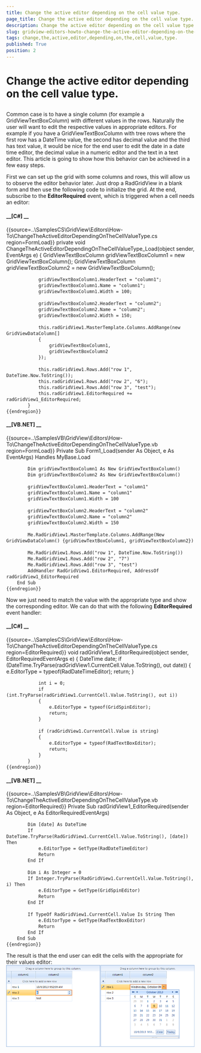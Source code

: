 ```yaml
---
title: Change the active editor depending on the cell value type.
page_title: Change the active editor depending on the cell value type.
description: Change the active editor depending on the cell value type.
slug: gridview-editors-howto-change-the-active-editor-depending-on-the-cell-value-type
tags: change,the,active,editor,depending,on,the,cell,value,type.
published: True
position: 2
---
```


# Change the active editor depending on the cell value type.



## 

Common case is to have a single column (for example a GridViewTextBoxColumn) with different values in the rows.
          Naturally the user will want to edit the respective values in appropriate editors. For example if you have a
          GridViewTextBoxColumn with tree rows where the first row has a DateTime value, the second has decimal value and the
          third has text value, it would be nice for the end user to edit the date in a date time editor, the decimal
          value in a numeric editor and the text in a text editor. This article is going to show how this behavior can be achieved
          in a few easy steps.
        

First we can set up the grid with some columns and rows, this will allow us to observe the editor behavior later.
          Just drop a RadGridView in a blank form and then use the following code to initialize the grid. At the end, subscribe
          to the __EditorRequired__ event, which is triggered when a cell needs an editor:
        

#### __[C#] __

{{source=..\SamplesCS\GridView\Editors\How-To\ChangeTheActiveEditorDependingOnTheCellValueType.cs region=FormLoad}}
	        private void ChangeTheActiveEditorDependingOnTheCellValueType_Load(object sender, EventArgs e)
	        {
	            GridViewTextBoxColumn gridViewTextBoxColumn1 = new GridViewTextBoxColumn();
	            GridViewTextBoxColumn gridViewTextBoxColumn2 = new GridViewTextBoxColumn();
	
	            gridViewTextBoxColumn1.HeaderText = "column1";
	            gridViewTextBoxColumn1.Name = "column1";
	            gridViewTextBoxColumn1.Width = 100;
	
	            gridViewTextBoxColumn2.HeaderText = "column2";
	            gridViewTextBoxColumn2.Name = "column2";
	            gridViewTextBoxColumn2.Width = 150;
	
	            this.radGridView1.MasterTemplate.Columns.AddRange(new GridViewDataColumn[]
	            {
	                gridViewTextBoxColumn1,
	                gridViewTextBoxColumn2
	            });
	
	            this.radGridView1.Rows.Add("row 1", DateTime.Now.ToString());
	            this.radGridView1.Rows.Add("row 2", "6");
	            this.radGridView1.Rows.Add("row 3", "test");
	            this.radGridView1.EditorRequired += radGridView1_EditorRequired;
	        }
	{{endregion}}



#### __[VB.NET] __

{{source=..\SamplesVB\GridView\Editors\How-To\ChangeTheActiveEditorDependingOnTheCellValueType.vb region=FormLoad}}
	    Private Sub Form1_Load(sender As Object, e As EventArgs) Handles MyBase.Load
	
	        Dim gridViewTextBoxColumn1 As New GridViewTextBoxColumn()
	        Dim gridViewTextBoxColumn2 As New GridViewTextBoxColumn()
	
	        gridViewTextBoxColumn1.HeaderText = "column1"
	        gridViewTextBoxColumn1.Name = "column1"
	        gridViewTextBoxColumn1.Width = 100
	
	        gridViewTextBoxColumn2.HeaderText = "column2"
	        gridViewTextBoxColumn2.Name = "column2"
	        gridViewTextBoxColumn2.Width = 150
	
	        Me.RadGridView1.MasterTemplate.Columns.AddRange(New GridViewDataColumn() {gridViewTextBoxColumn1, gridViewTextBoxColumn2})
	
	        Me.RadGridView1.Rows.Add("row 1", DateTime.Now.ToString())
	        Me.RadGridView1.Rows.Add("row 2", "7")
	        Me.RadGridView1.Rows.Add("row 3", "test")
	        AddHandler RadGridView1.EditorRequired, AddressOf radGridView1_EditorRequired
	    End Sub
	{{endregion}}



Now we just need to match the value with the appropriate type and show the corresponding editor.
          We can do that with the following __EditorRequired__ event handler:
        

#### __[C#] __

{{source=..\SamplesCS\GridView\Editors\How-To\ChangeTheActiveEditorDependingOnTheCellValueType.cs region=EditorRequired}}
	        void radGridView1_EditorRequired(object sender, EditorRequiredEventArgs e)
	        {
	            DateTime date;
	            if (DateTime.TryParse(radGridView1.CurrentCell.Value.ToString(), out date))
	            {
	                e.EditorType = typeof(RadDateTimeEditor);
	                return;
	            }
	
	            int i = 0;
	            if (int.TryParse(radGridView1.CurrentCell.Value.ToString(), out i))
	            {
	                e.EditorType = typeof(GridSpinEditor);
	                return;
	            }
	
	            if (radGridView1.CurrentCell.Value is string)
	            {
	                e.EditorType = typeof(RadTextBoxEditor);
	                return;
	            }
	        }
	{{endregion}}



#### __[VB.NET] __

{{source=..\SamplesVB\GridView\Editors\How-To\ChangeTheActiveEditorDependingOnTheCellValueType.vb region=EditorRequired}}
	    Private Sub radGridView1_EditorRequired(sender As Object, e As EditorRequiredEventArgs)
	
	        Dim [date] As DateTime
	        If DateTime.TryParse(RadGridView1.CurrentCell.Value.ToString(), [date]) Then
	            e.EditorType = GetType(RadDateTimeEditor)
	            Return
	        End If
	
	        Dim i As Integer = 0
	        If Integer.TryParse(RadGridView1.CurrentCell.Value.ToString(), i) Then
	            e.EditorType = GetType(GridSpinEditor)
	            Return
	        End If
	
	        If TypeOf RadGridView1.CurrentCell.Value Is String Then
	            e.EditorType = GetType(RadTextBoxEditor)
	            Return
	        End If
	    End Sub
	{{endregion}}



The result is that the end user can edit the cells with the appropriate for their values editor:
        ![gridview-editors-howto-change-the-active-editor-depending-on-the-cell-value-type 001](images/gridview-editors-howto-change-the-active-editor-depending-on-the-cell-value-type001.png)

